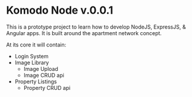 # Komodo Node v.0.0.1

This is a prototype project to learn how to develop NodeJS, ExpressJS, & Angular apps.
It is built around the apartment network concept.

At its core it will contain:

*	Login System
*	Image Library 
	*	Image Upload
	* 	Image CRUD api
*	Property Listings
	*	Property CRUD api
